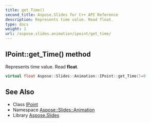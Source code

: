 ```yaml
---
title: get_Time()
second_title: Aspose.Slides for C++ API Reference
description: Represents time value. Read float.
type: docs
weight: 1
url: /aspose.slides.animation/ipoint/get_time/
---
```

## IPoint::get_Time() method


Represents time value. Read **float**.

```cpp
virtual float Aspose::Slides::Animation::IPoint::get_Time()=0
```

## See Also

* Class [IPoint](../)
* Namespace [Aspose::Slides::Animation](../../)
* Library [Aspose.Slides](../../../)